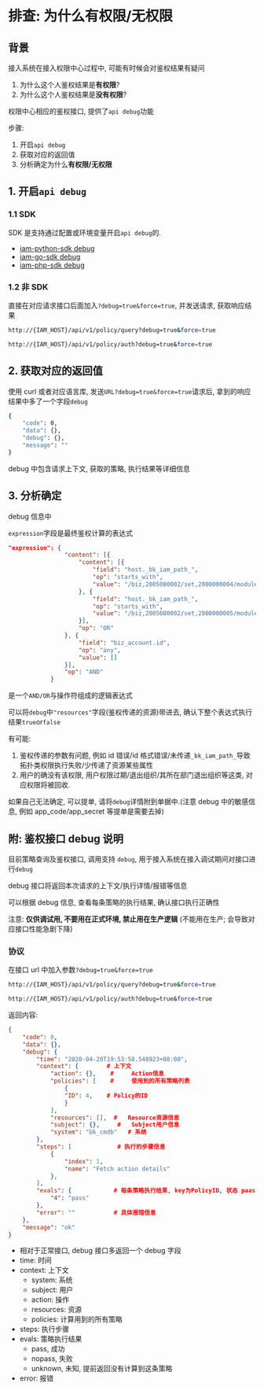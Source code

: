 # 排查: 为什么有权限/无权限

## 背景

接入系统在接入权限中心过程中, 可能有时候会对鉴权结果有疑问
1. 为什么这个人鉴权结果是**有权限**?
2. 为什么这个人鉴权结果是**没有权限**?

权限中心相应的鉴权接口, 提供了`api debug`功能

步骤:
1. 开启`api debug`
2. 获取对应的返回值
3. 分析确定为什么**有权限/无权限**

## 1. 开启`api debug`

### 1.1 SDK

SDK 是支持通过配置或环境变量开启`api debug`的.

- [iam-python-sdk debug](https://github.com/TencentBlueKing/iam-python-sdk/blob/master/docs/usage.md#112-api-debug)
- [iam-go-sdk debug](https://github.com/TencentBlueKing/iam-go-sdk/blob/master/docs/usage.md#13-%E5%BC%80%E5%90%AFapi-debug)
- [iam-php-sdk debug](https://github.com/TencentBlueKing/iam-php-sdk/blob/master/docs/usage.md#13-%E5%BC%80%E5%90%AFapi-debug)

### 1.2 非 SDK

直接在对应请求接口后面加入`?debug=true&force=true`, 并发送请求, 获取响应结果

```bash
http://{IAM_HOST}/api/v1/policy/query?debug=true&force=true

http://{IAM_HOST}/api/v1/policy/auth?debug=true&force=true
```

## 2. 获取对应的返回值

使用 curl 或者对应语言库, 发送`URL?debug=true&force=true`请求后, 拿到的响应结果中多了一个字段`debug`

```bash
{
    "code": 0,
    "data": {},
    "debug": {},
    "message": ""
}
```

debug 中包含请求上下文, 获取的策略, 执行结果等详细信息

## 3. 分析确定

debug 信息中

`expression`字段是最终鉴权计算的表达式

```json
"expression": {
				"content": [{
					"content": [{
						"field": "host._bk_iam_path_",
						"op": "starts_with",
						"value": "/biz,2005000002/set,2000000004/module,2000000008/"
					}, {
						"field": "host._bk_iam_path_",
						"op": "starts_with",
						"value": "/biz,2005000002/set,2000000005/module,*/"
					}],
					"op": "OR"
				}, {
					"field": "biz_account.id",
					"op": "any",
					"value": []
				}],
				"op": "AND"
			}
```

是一个`AND/OR`与操作符组成的逻辑表达式

可以将`debug`中`"resources"`字段(鉴权传递的资源)带进去, 确认下整个表达式执行结果`true`or`false`

有可能:
1. 鉴权传递的参数有问题, 例如 id 错误/id 格式错误/未传递`_bk_iam_path_`导致拓扑类权限执行失败/少传递了资源某些属性
2. 用户的确没有该权限, 用户权限过期/退出组织/其所在部门退出组织等这类, 对应权限将被回收.

如果自己无法确定, 可以提单, 请将`debug`详情附到单据中.(注意 debug 中的敏感信息, 例如 app_code/app_secret 等提单是需要去掉)

## 附: 鉴权接口 debug 说明

目前策略查询及鉴权接口, 调用支持 `debug`, 用于接入系统在接入调试期间对接口进行`debug`

debug 接口将返回本次请求的上下文/执行详情/报错等信息

可以根据 debug 信息, 查看每条策略的执行结果, 确认接口执行正确性

注意: **仅供调试用, 不要用在正式环境, 禁止用在生产逻辑** (不能用在生产; 会导致对应接口性能急剧下降)

### 协议

在接口 url 中加入参数`?debug=true&force=true`

```bash
http://{IAM_HOST}/api/v1/policy/query?debug=true&force=true

http://{IAM_HOST}/api/v1/policy/auth?debug=true&force=true
```

返回内容:

```json
{
    "code": 0,
    "data": {},
    "debug": {
        "time": "2020-04-20T19:53:58.548923+08:00",
        "context": {        # 上下文
            "action": {},    #     Action信息
            "policies": [    #     使用到的所有策略列表
                {
				"ID": 4,    # Policy的ID
                }
            ],
            "resources": [],  #   Resource资源信息
            "subject": {},     #   Subject用户信息
            "system": "bk_cmdb"   # 系统
        },
        "steps": [             # 执行的步骤信息
            {
                "index": 1,
                "name": "Fetch action details"
            },
        ],
        "evals": {            # 每条策略执行结果, key为PolicyID, 状态 paas/nopaas/unknown
            "4": "pass"
        },
        "error": ""           # 具体报错信息
    },
    "message": "ok"
}
```

- 相对于正常接口, debug 接口多返回一个 debug 字段
- time: 时间
- context: 上下文
    - system: 系统
    - subject: 用户
    - action: 操作
    - resources: 资源
    - policies: 计算用到的所有策略
- steps: 执行步骤
- evals: 策略执行结果
    - pass,  成功
    - nopass, 失败
    - unknown, 未知, 提前返回没有计算到这条策略
- error: 报错






